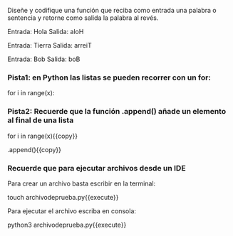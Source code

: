 Diseñe y codifique una  función que reciba como entrada una palabra o sentencia y retorne como salida la palabra al revés.

Entrada: Hola
Salida: aloH

Entrada: Tierra
Salida: arreiT

Entrada: Bob
Salida: boB

### Pista1: en Python las listas se pueden recorrer con un for:
for i in range(x):

### Pista2: Recuerde que la función .append() añade un elemento al final de una lista

for i in range(x){{copy}}

.append(){{copy}}


### Recuerde que para ejecutar archivos desde un IDE

Para crear un archivo basta escribir en la terminal:

touch archivodeprueba.py{{execute}}

Para ejecutar el archivo escriba en consola:

python3 archivodeprueba.py{{execute}}
